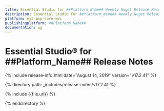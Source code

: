 ```yaml
---
title: Essential Studio for ##Platform_Name## Weekly Nuget Release Release Notes  
description: Essential Studio for ##Platform_Name## Weekly Nuget Release Release Notes  
platform: ej2-asp-core-mvc
publishingplatform: ##Platform_Name##
documentation: ug
---
```


# Essential Studio&reg; for  ##Platform_Name##  Release Notes  

{% include release-info.html date="August 14, 2019"   version="v17.2.41"  %} 

{% directory path: _includes/release-notes/v17.2.41 %}

{% include {{file.url}} %}

{% enddirectory %}
